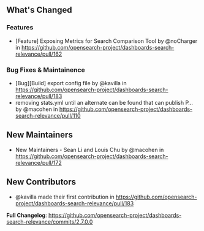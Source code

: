 ## What's Changed
### Features
* [Feature] Exposing Metrics for Search Comparison Tool by @noCharger in https://github.com/opensearch-project/dashboards-search-relevance/pull/162

### Bug Fixes & Maintainence
* [Bug][Build] export config file by @kavilla in https://github.com/opensearch-project/dashboards-search-relevance/pull/183
* removing stats.yml until an alternate can be found that can publish P… by @macohen in https://github.com/opensearch-project/dashboards-search-relevance/pull/110

## New Maintainers
* New Maintainers - Sean Li and Louis Chu by @macohen in https://github.com/opensearch-project/dashboards-search-relevance/pull/172
## New Contributors
* @kavilla made their first contribution in https://github.com/opensearch-project/dashboards-search-relevance/pull/183

**Full Changelog**: https://github.com/opensearch-project/dashboards-search-relevance/commits/2.7.0.0

